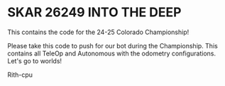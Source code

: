 # SKAR 26249 INTO THE DEEP

This contains the code for the 24-25 Colorado Championship!

Please take this code to push for our bot during the Championship. This contains all TeleOp and Autonomous with the odometry configurations. Let's go to worlds! 

Rith-cpu


